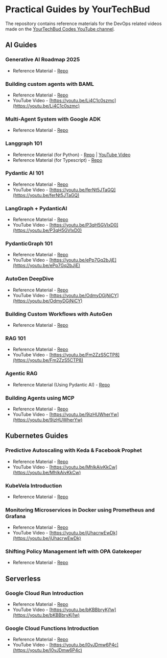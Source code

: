 # Practical Guides by YourTechBud

The repository contains reference materials for the DevOps related videos made on the [YourTechBud Codes YouTube channel](https://www.youtube.com/@YourTechBudCodes).

## AI Guides

### Generative AI Roadmap 2025

- Reference Material - [Repo](./generative-ai-roadmap-2025/)

### Building custom agents with BAML

- Reference Material - [Repo](./baml-agents)
- YouTube Video - [https://youtu.be/Li4C1c0szmc](https://youtu.be/Li4C1c0szmc)

### Multi-Agent System with Google ADK

- Reference Material - [Repo](./adk-multi-agent/)

### Langgraph 101

- Reference Material (for Python) - [Repo](./langgraph-101-k8s) | [YouTube Video](https://youtu.be/fvYWMq9tLdQ)
- Reference Material (for Typescript) - [Repo](./langgraph-101-ts)

### Pydantic AI 101

- Reference Material - [Repo](./pydanticai-101)
- YouTube Video - [https://youtu.be/ferNt5JTaGQ](https://youtu.be/ferNt5JTaGQ)

### LangGraph + PydanticAI

- Reference Material - [Repo](./langgraph-101-task-management)
- YouTube Video - [https://youtu.be/P3qH5GVIxD0](https://youtu.be/P3qH5GVIxD0)

### PydanticGraph 101

- Reference Material - [Repo](./pydantic-graphs-101/)
- YouTube Video - [https://youtu.be/ePp7Gq2bJjE](https://youtu.be/ePp7Gq2bJjE)

### AutoGen DeepDive

- Reference Material - [Repo](./autogen-k8s-basic/)
- YouTube Video - [https://youtu.be/OdmyDGjNiCY](https://youtu.be/OdmyDGjNiCY)

### Building Custom Workflows with AutoGen

- Reference Material - [Repo](./autogen-workflows/)

### RAG 101

- Reference Material - [Repo](./rag-101)
- YouTube Video - [https://youtu.be/Fm2ZzS5CTP8](https://youtu.be/Fm2ZzS5CTP8)

### Agentic RAG

- Reference Material (Using Pydantic AI) - [Repo](./agentic-rag-pydanticai)

### Building Agents using MCP

- Reference Material - [Repo](./building-agents-with-mcp)
- YouTube Video - [https://youtu.be/9izHUWherYw](https://youtu.be/9izHUWherYw)

## Kubernetes Guides

### Predictive Autoscaling with Keda & Facebook Prophet

- Reference Material - [Repo](./predictive-autoscaling/)
- YouTube Video - [https://youtu.be/MhlkAivKkCw](https://youtu.be/MhlkAivKkCw)

### KubeVela Introduction

- Reference Material - [Repo](./kubevela-introduction/)

### Monitoring Microservices in Docker using Prometheus and Grafana

- Reference Material - [Repo](https://github.com/YourTechBud/devops-guide/tree/master/monitoring-microservices-docker)
- YouTube Video - [https://youtu.be/jUhacrwEwDk](https://youtu.be/jUhacrwEwDk)

### Shifting Policy Management left with OPA Gatekeeper

- Reference Material - [Repo](./opa-gatekeeper)

## Serverless

### Google Cloud Run Introduction

- Reference Material - [Repo](./google-cloud-run-introduction/)
- YouTube Video - [https://youtu.be/bKBBbryKj1w](https://youtu.be/bKBBbryKj1w)

### Google Cloud Functions Introduction

- Reference Material - [Repo](./google-cloud-functions-introduction/)
- YouTube Video - [https://youtu.be/I0vJDmw6P4c](https://youtu.be/I0vJDmw6P4c)
